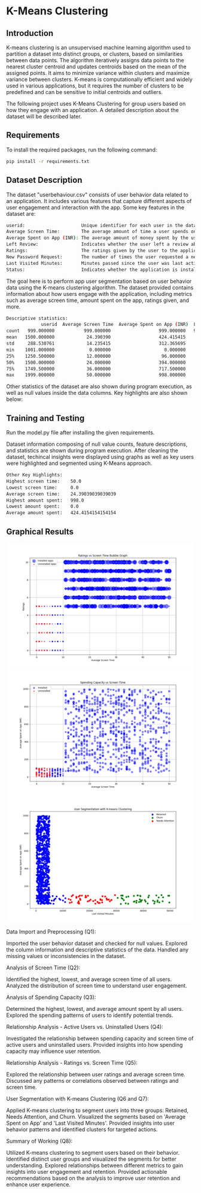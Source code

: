 # K-Means Clustering

## Introduction

K-means clustering is an unsupervised machine learning algorithm used to partition a dataset into distinct groups, or clusters, based on similarities between data points. The algorithm iteratively assigns data points to the nearest cluster centroid and updates centroids based on the mean of the assigned points. It aims to minimize variance within clusters and maximize variance between clusters. K-means is computationally efficient and widely used in various applications, but it requires the number of clusters to be predefined and can be sensitive to initial centroids and outliers.

The following project uses K-Means Clustering for group users based on how they engage with an application. A detailed description about the dataset will be described later.

## Requirements

To install the required packages, run the following command:

```bash
pip install -r requirements.txt
```

## Dataset Description

The dataset "userbehaviour.csv" consists of user behavior data related to an application. It includes various features that capture different aspects of user engagement and interaction with the app. Some key features in the dataset are:

```bash
userid:                     Unique identifier for each user in the dataset.
Average Screen Time:        The average amount of time a user spends on the application.
Average Spent on App (INR): The average amount of money spent by the user on the application.
Left Review:                Indicates whether the user left a review about their experience on the application (1 for true, 0 for false).
Ratings:                    The ratings given by the user to the application.
New Password Request:       The number of times the user requested a new password.
Last Visited Minutes:       Minutes passed since the user was last active on the application.
Status:                     Indicates whether the application is installed or uninstalled by the user.
```

The goal here is to perform app user segmentation based on user behavior data using the K-means clustering algorithm. The dataset provided contains information about how users engage with the application, including metrics such as average screen time, amount spent on the app, ratings given, and more.


```bash
Descriptive statistics:
             userid  Average Screen Time  Average Spent on App (INR)  Left Review     Ratings  New Password Request  Last Visited Minutes
count   999.000000           999.000000                  999.000000   999.000000  999.000000            999.000000            999.000000
mean   1500.000000            24.390390                  424.415415     0.497497    6.513514              4.941942           5110.898899
std     288.530761            14.235415                  312.365695     0.500244    2.701511              2.784626           8592.036516
min    1001.000000             0.000000                    0.000000     0.000000    0.000000              1.000000            201.000000
25%    1250.500000            12.000000                   96.000000     0.000000    5.000000              3.000000           1495.500000
50%    1500.000000            24.000000                  394.000000     0.000000    7.000000              5.000000           2865.000000
75%    1749.500000            36.000000                  717.500000     1.000000    9.000000              7.000000           4198.000000
max    1999.000000            50.000000                  998.000000     1.000000   10.000000             15.000000          49715.000000
```

Other statistics of the dataset are also shown during program execution, as well as null values inside the data columns.
Key highlights are also shown below:


## Training and Testing

Run the model.py file after installing the given requirements.

Dataset information composing of null value counts, feature descriptions, and statistics are shown during program execution. After cleaning the dataset, techincal insights were displayed using graphs as well as key users were
highlighted and segmented  using K-Means approach.

```bash
Other Key Highlights:
Highest screen time:    50.0
Lowest screen time:     0.0
Average screen time:    24.39039039039039
Highest amount spent:   998.0
Lowest amount spent:    0.0
Average amount spent:   424.4154154154154
```

## Graphical Results

![1](Graphs/Ratings%20vs%20Screen%20Time.png)
![2](Graphs/Spending%20Capacity%20vs%20Screen%20Time.png)
![3](Graphs/User%20Segmentation%20with%20K-means%20Clustering.png)
















Data Import and Preprocessing (Q1):

Imported the user behavior dataset and checked for null values.
Explored the column information and descriptive statistics of the data.
Handled any missing values or inconsistencies in the dataset.

Analysis of Screen Time (Q2):

Identified the highest, lowest, and average screen time of all users.
Analyzed the distribution of screen time to understand user engagement.

Analysis of Spending Capacity (Q3):

Determined the highest, lowest, and average amount spent by all users.
Explored the spending patterns of users to identify potential trends.

Relationship Analysis - Active Users vs. Uninstalled Users (Q4):

Investigated the relationship between spending capacity and screen time of active users and uninstalled users.
Provided insights into how spending capacity may influence user retention.

Relationship Analysis - Ratings vs. Screen Time (Q5):

Explored the relationship between user ratings and average screen time.
Discussed any patterns or correlations observed between ratings and screen time.

User Segmentation with K-means Clustering (Q6 and Q7):

Applied K-means clustering to segment users into three groups: Retained, Needs Attention, and Churn.
Visualized the segments based on 'Average Spent on App' and 'Last Visited Minutes'.
Provided insights into user behavior patterns and identified clusters for targeted actions.

Summary of Working (Q8):

Utilized K-means clustering to segment users based on their behavior.
Identified distinct user groups and visualized the segments for better understanding.
Explored relationships between different metrics to gain insights into user engagement and retention.
Provided actionable recommendations based on the analysis to improve user retention and enhance user experience.